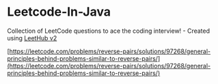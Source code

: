 # Leetcode-In-Java
Collection of LeetCode questions to ace the coding interview! - Created using [LeetHub v2](https://github.com/arunbhardwaj/LeetHub-2.0)


[https://leetcode.com/problems/reverse-pairs/solutions/97268/general-principles-behind-problems-similar-to-reverse-pairs/](https://leetcode.com/problems/reverse-pairs/solutions/97268/general-principles-behind-problems-similar-to-reverse-pairs/)
